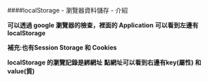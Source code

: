 ####localStorage - 瀏覽器資料儲存 - 介紹

**可以透過 google 瀏覽器的檢查，裡面的 Application**
**可以看到左邊有 localStorage**

**補充:也有Session Storage 和 Cookies**

**localStorage 的瀏覽記錄是綁網址**
**點網址可以看到右邊有key(屬性) 和 value(質)**